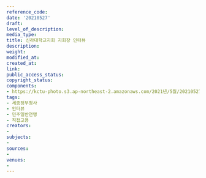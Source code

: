 ```yaml
---
reference_code: 
date: '20210527'
draft: 
level_of_description: 
media_type: 
title: 신라대학교지회 지회장 인터뷰
description: 
weight: 
modified_at: 
created_at: 
link: 
public_access_status: 
copyright_status: 
components:
- https://kctu-photo.s3.ap-northeast-2.amazonaws.com/2021년/5월/20210527-신라대학교지회+지회장+인터뷰_세종정부청사_인터뷰_민주일반연맹_직접고용/_1D21005.jpg
tags:
- 세종정부청사
- 인터뷰
- 민주일반연맹
- 직접고용
creators:
- 
subjects:
- 
sources:
- 
venues:
- 
---
```

